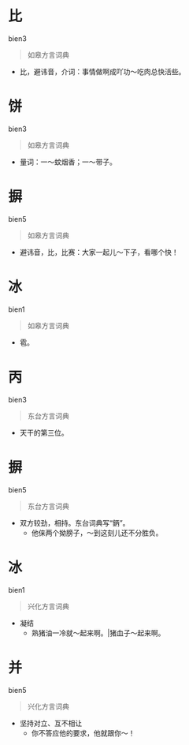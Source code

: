 # 比
bien3
> 如皋方言词典
- 比，避讳音，介词：事情做啊成吖功～吃肉总快活些。

# 饼
bien3
> 如皋方言词典
- 量词：一～蚊烟香；一～带子。

# 摒
bien5
> 如皋方言词典
- 避讳音，比，比赛：大家一起儿～下子，看哪个快！

# 冰
bien1
> 如皋方言词典
- 雹。

# 丙
bien3
> 东台方言词典
- 天干的第三位。

# 摒
bien5
> 东台方言词典
- 双方较劲，相持。东台词典写“鈵”。
  - 他俫两个拗膀子，～到这刻儿还不分胜负。

# 冰
bien1
> 兴化方言词典
- 凝结
  - 熟猪油一冷就～起来啊。|猪血子～起来啊。

# 并
bien5
> 兴化方言词典
- 坚持对立、互不相让
  - 你不答应他的要求，他就跟你～！

